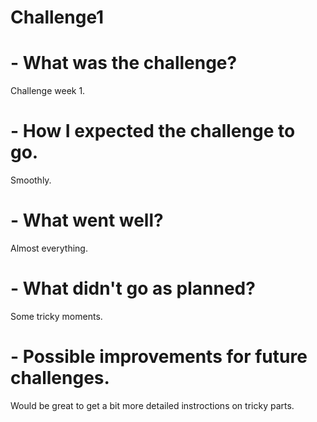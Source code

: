 # Challenge1
# - What was the challenge?
Challenge week 1.
# - How I expected the challenge to go.
Smoothly.
# - What went well?
Almost everything.
# - What didn't go as planned?
Some tricky moments.
# - Possible improvements for future challenges.
Would be great to get a bit more detailed instroctions on tricky parts.
